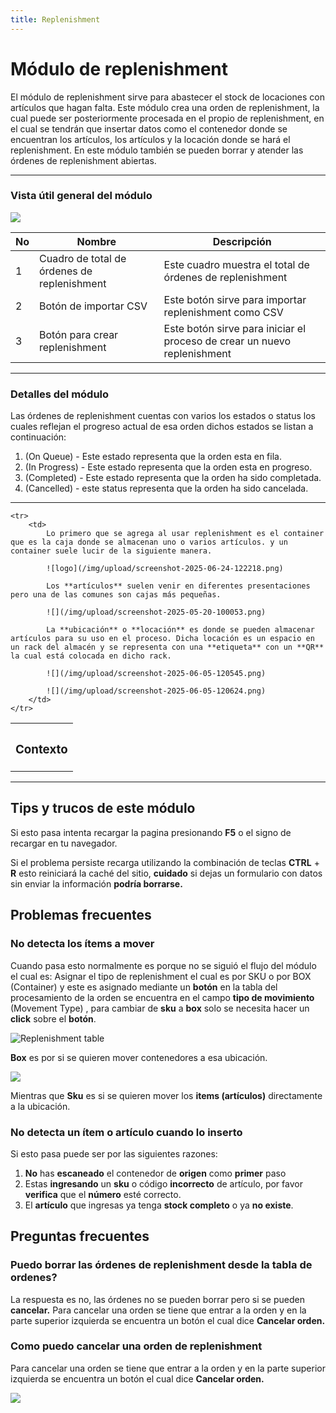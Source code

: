 ```yaml
---
title: Replenishment
---
```

# Módulo de replenishment

El módulo de replenishment sirve para abastecer el stock de locaciones con artículos que hagan falta.
Este módulo crea una orden de replenishment, la cual puede ser posteriormente procesada en el propio de replenishment, en el cual se tendrán que insertar datos como el contenedor donde se encuentran los artículos, los artículos y la locación donde se hará el replenishment.
En este módulo también se pueden borrar y atender las órdenes de replenishment abiertas.


<hr/>


### Vista útil general del módulo

![](/img/upload/screenshot-2025-06-05-100808.png)

| No  | Nombre                                      | Descripción                                                              |
| --- | ------------------------------------------- | ------------------------------------------------------------------------ |
| 1   | Cuadro de total de órdenes de replenishment | Este cuadro muestra el total de órdenes de replenishment                 |
| 2   | Botón de importar CSV                       | Este botón sirve para importar replenishment como CSV                    |
| 3   | Botón para crear replenishment              | Este botón sirve para iniciar el proceso de crear un nuevo replenishment |


<hr/>



### Detalles del módulo

Las órdenes de replenishment cuentas con varios los estados o status los cuales reflejan el progreso actual de esa orden dichos estados se listan a continuación:

1. (On Queue) - Este estado representa que  la orden esta en fila.  
2. (In Progress) - Este estado representa que la orden esta en progreso.  
3. (Completed) - Este estado representa que la orden ha sido completada.  
4. (Cancelled) - este status representa que la orden ha sido cancelada.


<hr/>


<table>
    <tr>
        <th><h3>Contexto</h3></th>
    </tr>

    <tr>
        <td>
            Lo primero que se agrega al usar replenishment es el container que es la caja donde se almacenan uno o varios artículos. y un container suele lucir de la siguiente manera.

            ![logo](/img/upload/screenshot-2025-06-24-122218.png)

            Los **artículos** suelen venir en diferentes presentaciones pero una de las comunes son cajas más pequeñas.

            ![](/img/upload/screenshot-2025-05-20-100053.png)

            La **ubicación** o **locación** es donde se pueden almacenar artículos para su uso en el proceso. Dicha locación es un espacio en un rack del almacén y se representa con una **etiqueta** con un **QR** la cual está colocada en dicho rack.

            ![](/img/upload/screenshot-2025-06-05-120545.png)

            ![](/img/upload/screenshot-2025-06-05-120624.png)
        </td>
    </tr>
    
</table>


<hr/>


## Tips y trucos de este módulo

Si esto pasa intenta recargar la pagina presionando **F5** o el signo de recargar en tu navegador.

Si el problema persiste recarga utilizando la combinación de teclas **CTRL** + **R** esto reiniciará la caché del sitio, **cuidado** si dejas un formulario con datos sin enviar la información **podría borrarse.**

## Problemas frecuentes

### No detecta los ítems a mover

Cuando pasa esto normalmente es porque no se siguió el flujo del módulo el cual es: Asignar el tipo de replenishment el cual es por SKU o por BOX (Container) y este es asignado mediante un **botón** en la tabla del procesamiento de la orden se encuentra en el campo **tipo de movimiento** (Movement Type) , para cambiar de **sku** a **box** solo se necesita hacer un **click** sobre el **botón**.

![Replenishment table](/img/upload/screenshot-2025-06-05-103956.png "Tipo de movimiento")

**Box** es por si se quieren mover contenedores a esa ubicación.

![](/img/upload/screenshot-2025-06-05-104005.png)

Mientras que **Sku** es si se quieren mover los **items (artículos)** directamente a la ubicación.

### No detecta un ítem o artículo cuando lo inserto

Si esto pasa puede ser por las siguientes razones:

1. **No** has **escaneado** el contenedor de **origen** como **primer** paso
2. Estas **ingresando** un **sku** o código **incorrecto** de artículo, por favor **verifica** que el **número** esté correcto.
3. El **artículo** que ingresas ya tenga **stock completo** o ya **no existe**.

## Preguntas frecuentes

### Puedo borrar las órdenes de replenishment desde la tabla de ordenes?

La respuesta es no, las órdenes no se pueden borrar pero si se pueden **cancelar.** Para cancelar una orden se tiene que entrar a la orden y en la parte superior izquierda se encuentra un botón el cual dice **Cancelar orden.**

### Como puedo cancelar una orden de replenishment

Para cancelar una orden se tiene que entrar a la orden y en la parte superior izquierda se encuentra un botón el cual dice **Cancelar orden.**

![](/img/upload/screenshot-2025-06-05-105728.png)
